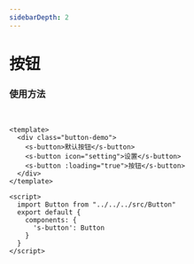 ```yaml
---
sidebarDepth: 2
---
```

# 按钮

### 使用方法

<br>

<clientOnly>
  <button-demo></button-demo>
</clientOnly>

```vue
<template>
  <div class="button-demo">
    <s-button>默认按钮</s-button>
    <s-button icon="setting">设置</s-button>
    <s-button :loading="true">按钮</s-button>
  </div>
</template>

<script>
  import Button from "../../../src/Button"
  export default {
    components: {
      's-button': Button
    }
  }
</script>
````
